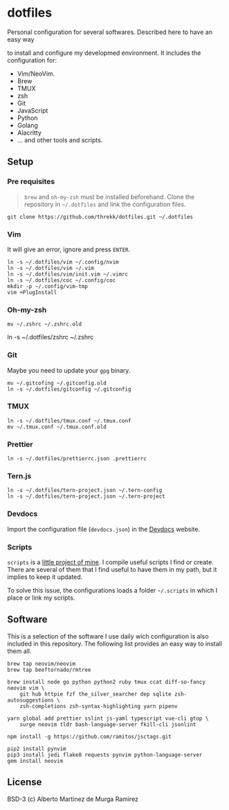 # dotfiles

Personal configuration for several softwares. Described here to have an easy way

to install and configure my developmed environment.
It includes the configuration for:

- Vim/NeoVim.
- Brew
- TMUX
- zsh 
- Git
- JavaScript
- Python
- Golang
- Alacritty
- ... and other tools and scripts.
## Setup
### Pre requisites
> `brew` and `oh-my-zsh` must be installed beforehand.
Clone the repository in `~/.dotfiles` and link the configuration files.
```
git clone https://github.com/threkk/dotfiles.git ~/.dotfiles
```

### Vim
It will give an error, ignore and press `ENTER`.
```
ln -s ~/.dotfiles/vim ~/.config/nvim
ln -s ~/.dotfiles/vim ~/.vim
ln -s ~/.dotfiles/vim/init.vim ~/.vimrc
ln -s ~/.dotfiles/coc ~/.config/coc
mkdir -p ~/.config/vim-tmp
vim +PlugInstall
```

### Oh-my-zsh
```
mv ~/.zshrc ~/.zshrc.old
``` 
ln -s ~/.dotfiles/zshrc ~/.zshrc

### Git
Maybe you need to update your `gpg` binary. 
```
mv ~/.gitcofing ~/.gitconfig.old
ln -s ~/.dotfiles/gitconfig ~/.gitconfig
```

### TMUX
```
ln -s ~/.dotfiles/tmux.conf ~/.tmux.conf
mv ~/.tmux.conf ~/.tmux.conf.old
```

### Prettier
```
ln -s ~/.dotfiles/prettierrc.json .prettierrc
```


### Tern.js
```
ln -s ~/.dotfiles/tern-project.json ~/.tern-config
ln -s ~/.dotfiles/tern-project.json ~/.tern-project
```

### Devdocs
Import the configuration file (`devdocs.json`) in the
[Devdocs](https://devdocs.io) website.

### Scripts
`scripts` is a [little project of mine](https://github.com/threkk/scripts).
I compile useful scripts I find or create. There are several of them that I find
useful to have them in my path, but it implies to keep it updated.

To solve this issue, the configurations loads a folder `~/.scripts` in which I
place or link my scripts.

## Software
This is a selection of the software I use daily wich configuration is also
included in this repository. The following list provides an easy way to install
them all.
```
brew tap neovim/neovim 
brew tap beeftornado/rmtree

brew install node go python python2 ruby tmux ccat diff-so-fancy neovim vim \
    git hub httpie fzf the_silver_searcher dep sqlite zsh-autosuggestions \ 
    zsh-completions zsh-syntax-highlighting yarn pipenv

yarn global add prettier sslint js-yaml typescript vue-cli gtop \
    surge neovim tldr bash-language-server fkill-cli jsonlint 

npm install -g https://github.com/ramitos/jsctags.git

pip2 install pynvim
pip3 install jedi flake8 requests pynvim python-language-server
gem install neovim
```

## License
BSD-3 (c) Alberto Martinez de Murga Ramirez
